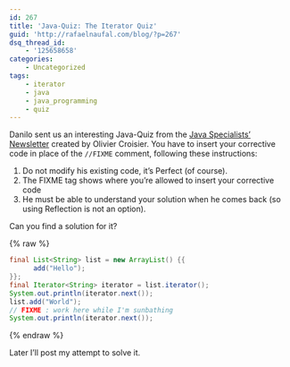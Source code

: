 ```yaml
---
id: 267
title: 'Java-Quiz: The Iterator Quiz'
guid: 'http://rafaelnaufal.com/blog/?p=267'
dsq_thread_id:
    - '125658658'
categories:
    - Uncategorized
tags:
    - iterator
    - java
    - java_programming
    - quiz
---
```


Danilo sent us an interesting Java-Quiz from the [Java Specialists’ Newsletter](http://www.javaspecialists.eu/archive/Issue186.html) created by Olivier Croisier. You have to insert your corrective code in place of the `//FIXME` comment, following these instructions:

1. Do not modify his existing code, it’s Perfect (of course).
2. The FIXME tag shows where you’re allowed to insert your corrective code
3. He must be able to understand your solution when he comes back (so using Reflection is not an option).

Can you find a solution for it?

{% raw %}
```java
final List<String> list = new ArrayList() {{ 
      add("Hello");
}};
final Iterator<String> iterator = list.iterator();
System.out.println(iterator.next());
list.add("World");
// FIXME : work here while I'm sunbathing
System.out.println(iterator.next());
```
{% endraw %}

Later I’ll post my attempt to solve it.